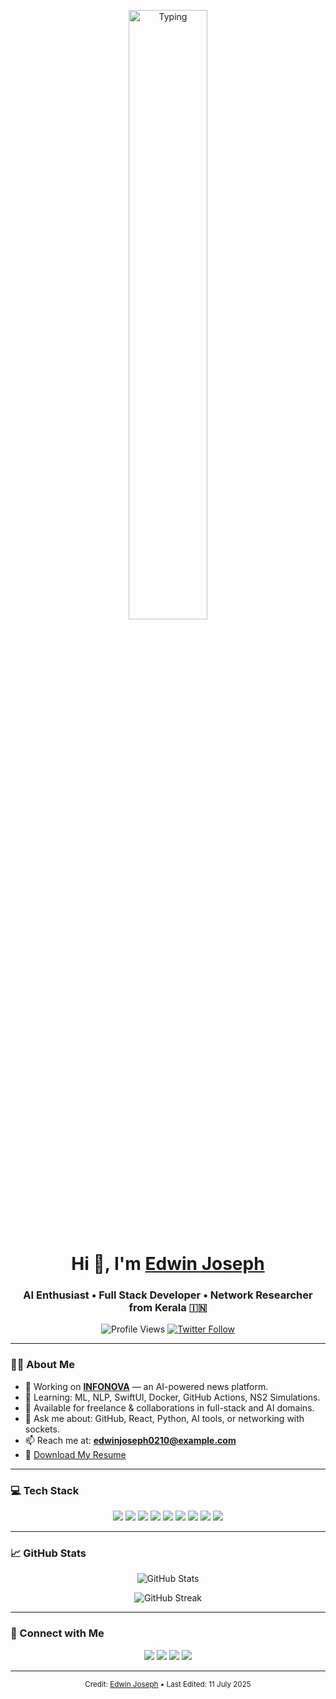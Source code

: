 <p align="center">
  <img src="https://raw.githubusercontent.com/saadeghi/saadeghi/main/typing.gif" alt="Typing" width="50%" />
</p>

<h1 align="center">Hi 👋, I'm <a href="https://edwinjoseph0210.github.io/" target="_blank">Edwin Joseph</a></h1>
<h3 align="center">AI Enthusiast • Full Stack Developer • Network Researcher from Kerala 🇮🇳</h3>

<p align="center">
  <img src="https://komarev.com/ghpvc/?username=Edwinjoseph0210&label=Profile%20views&color=0e75b6&style=flat" alt="Profile Views" />
  <a href="https://twitter.com/edwinjoseph0210" target="_blank">
    <img src="https://img.shields.io/twitter/follow/edwinjoseph0210?logo=twitter&style=flat-square" alt="Twitter Follow" />
  </a>
</p>

---

### 👨‍💻 About Me

<ul>
  <li>🚀 Working on <strong><a href="https://github.com/Edwinjoseph0210/INFONOVA" target="_blank">INFONOVA</a></strong> — an AI-powered news platform.</li>
  <li>🌱 Learning: ML, NLP, SwiftUI, Docker, GitHub Actions, NS2 Simulations.</li>
  <li>🤝 Available for freelance & collaborations in full-stack and AI domains.</li>
  <li>💬 Ask me about: GitHub, React, Python, AI tools, or networking with sockets.</li>
  <li>📫 Reach me at: <a href="mailto:edwinjoseph0210@example.com"><strong>edwinjoseph0210@example.com</strong></a></li>
  <li>📄 <a href="https://github.com/Edwinjoseph0210/Edwinjoseph0210/blob/main/EdwinJoseph_Resume.pdf" target="_blank">Download My Resume</a></li>
</ul>

---

### 💻 Tech Stack

<p align="center">
  <img src="https://img.shields.io/badge/javascript-%23323330.svg?style=for-the-badge&logo=javascript&logoColor=%23F7DF1E" />
  <img src="https://img.shields.io/badge/react-%2320232a.svg?style=for-the-badge&logo=react&logoColor=%2361DAFB" />
  <img src="https://img.shields.io/badge/next.js-black?style=for-the-badge&logo=next.js&logoColor=white" />
  <img src="https://img.shields.io/badge/python-3670A0?style=for-the-badge&logo=python&logoColor=ffdd54" />
  <img src="https://img.shields.io/badge/docker-%230db7ed.svg?style=for-the-badge&logo=docker&logoColor=white" />
  <img src="https://img.shields.io/badge/github%20actions-%232671E5.svg?style=for-the-badge&logo=githubactions&logoColor=white" />
  <img src="https://img.shields.io/badge/firebase-%23039BE5.svg?style=for-the-badge&logo=firebase" />
  <img src="https://img.shields.io/badge/anaconda-%2344A833.svg?style=for-the-badge&logo=anaconda&logoColor=white" />
  <img src="https://img.shields.io/badge/figma-%23F24E1E.svg?style=for-the-badge&logo=figma&logoColor=white" />
</p>

---

### 📈 GitHub Stats

<p align="center">
  <img src="https://github-readme-stats.vercel.app/api?username=Edwinjoseph0210&theme=dark&show_icons=true&count_private=true&include_all_commits=true" alt="GitHub Stats" />
</p>
<p align="center">
  <img src="https://github-readme-streak-stats.herokuapp.com/?user=Edwinjoseph0210&theme=dark" alt="GitHub Streak" />
</p>

---

### 🔗 Connect with Me

<p align="center">
  <a href="https://linkedin.com/in/edwinjoseph0210"><img src="https://img.icons8.com/doodle/40/000000/linkedin--v2.png" /></a>
  <a href="https://github.com/Edwinjoseph0210"><img src="https://img.icons8.com/doodle/40/000000/github--v1.png" /></a>
  <a href="https://instagram.com/edwinjoseph0210"><img src="https://img.icons8.com/doodle/40/000000/instagram-new--v2.png" /></a>
  <a href="https://twitter.com/edwinjoseph0210"><img src="https://img.icons8.com/doodle/1x/twitter-squared--v2.png" /></a>
</p>

---

<p align="center">
  <sub>Credit: <a href="https://github.com/Edwinjoseph0210">Edwin Joseph</a> • Last Edited: 11 July 2025</sub>
</p>
